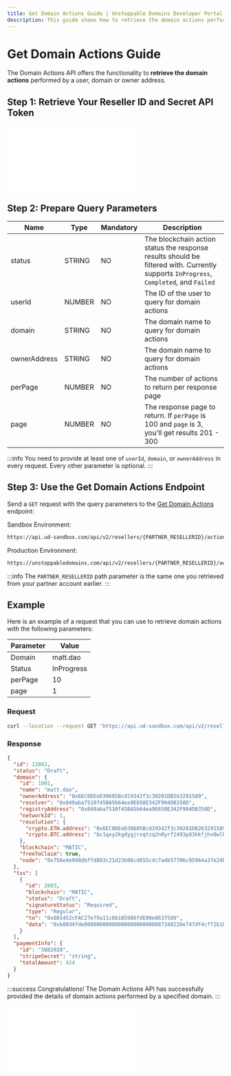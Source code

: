 ```yaml
---
title: Get Domain Actions Guide | Unstoppable Domains Developer Portal
description: This guide shows how to retrieve the domain actions performed by a user, domain or owner address using the Domain Actions API.
---
```


# Get Domain Actions Guide

The Domain Actions API offers the functionality to **retrieve the domain actions** performed by a user, domain or owner address.

## Step 1: Retrieve Your Reseller ID and Secret API Token

<embed src="/snippets/_reseller-id-location.md" />

## Step 2: Prepare Query Parameters

| Name | Type | Mandatory | Description |
| - | - | - | - |
| status | STRING | NO | The blockchain action status the response results should be filtered with. Currently supports `InProgress`, `Completed`, and `Failed` |
| userId | NUMBER | NO | The ID of the user to query for domain actions |
| domain | STRING | NO | The domain name to query for domain actions |
| ownerAddress | STRING | NO | The domain name to query for domain actions |
| perPage | NUMBER | NO | The number of actions to return per response page |
| page | NUMBER | NO | The response page to return. If `perPage` is 100 and `page` is 3, you'll get results 201 - 300 |

:::info
You need to provide at least one of `userId`, `domain`, or `ownerAddress` in every request. Every other parameter is optional.
:::

## Step 3: Use the Get Domain Actions Endpoint

Send a `GET` request with the query parameters to the [Get Domain Actions](https://docs.unstoppabledomains.com/openapi/reference/#operation/GetActions) endpoint:

Sandbox Environment:

```bash
https://api.ud-sandbox.com/api/v2/resellers/{PARTNER_RESELLERID}/actions
```

Production Environment:

```bash
https://unstoppabledomains.com/api/v2/resellers/{PARTNER_RESELLERID}/actions
```

:::info
The `PARTNER_RESELLERID` path parameter is the same one you retrieved from your partner account earlier.
:::


## Example

Here is an example of a request that you can use to retrieve domain actions with the following parameters:

| Parameter | Value |
| - | - |
| Domain | matt.dao |
| Status | InProgress |
| perPage | 10 |
| page | 1 |

### Request

```bash
curl --location --request GET 'https://api.ud-sandbox.com/api/v2/resellers/{PARTNER_RESELLERID}/actions?domain=matt.dao&status=InProgress&perPage=10&page=1'
```

### Response

```json
{
  "id": 12882,
  "status": "Draft",
  "domain": {
    "id": 1001,
    "name": "matt.dao",
    "ownerAddress": "0x6EC0DEeD30605Bcd19342f3c30201DB263291589",
    "resolver": "0x049aba7510f45BA5b64ea9E658E342F904DB358D",
    "registryAddress": "0x049aba7510f45BA5b64ea9E658E342F904DB358D",
    "networkId": 1,
    "resolution": {
      "crypto.ETH.address": "0x6EC0DEeD30605Bcd19342f3c30201DB263291589",
      "crypto.BTC.address": "bc1qxy2kgdygjrsqtzq2n0yrf2493p83kkfjhx0wlh"
    },
    "blockchain": "MATIC",
    "freeToClaim": true,
    "node": "0x756e4e998dbffd803c21d23b06cd855cdc7a4b57706c95964a37e24b47c10fc9"
  },
  "txs": [
    {
      "id": 2883,
      "blockchain": "MATIC",
      "status": "Draft",
      "signatureStatus": "Required",
      "type": "Regular",
      "to": "0x801452cFAC27e79a11c6b185986fdE09e8637589",
      "data": "0xb88d4fde00000000000000000000000087348226e747df4cff2b1b1e38a528df405ccd5c000000000000000000000000070e83fced225184e67c86302493fffcdb953f7153b27892177c7f5b476966a119b206227e8155dc86269f932655df96e76d8803000000000000000000000000000000000000000000000000000000000000008000000000000000000000000000000000000000000000000000000000000000200000000000000000000000000000000000000000000000000000000000000001"
    }
  ],
  "paymentInfo": {
    "id": "3882828",
    "stripeSecret": "string",
    "totalAmount": 424
  }
}
```

:::success Congratulations!
The Domain Actions API has successfully provided the details of domain actions performed by a specified domain.
:::

<embed src="/snippets/_discord.md" />
